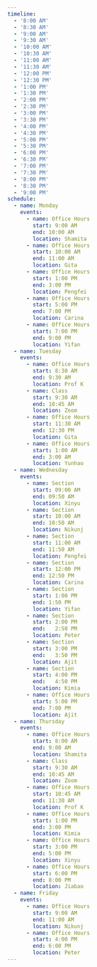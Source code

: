 ```yaml
---
timeline:
  - '8:00 AM'
  - '8:30 AM'
  - '9:00 AM'
  - '9:30 AM'
  - '10:00 AM'
  - '10:30 AM'
  - '11:00 AM'
  - '11:30 AM'
  - '12:00 PM'
  - '12:30 PM'
  - '1:00 PM'
  - '1:30 PM'
  - '2:00 PM'
  - '2:30 PM'
  - '3:00 PM'
  - '3:30 PM'
  - '4:00 PM'
  - '4:30 PM'
  - '5:00 PM'
  - '5:30 PM'
  - '6:00 PM'
  - '6:30 PM'
  - '7:00 PM'
  - '7:30 PM'
  - '8:00 PM'
  - '8:30 PM'
  - '9:00 PM'
schedule:
  - name: Monday
    events:
      - name: Office Hours
        start: 9:00 AM
        end: 10:00 AM
        location: Shamita
      - name: Office Hours
        start: 10:00 AM
        end: 11:00 AM
        location: Gita
      - name: Office Hours
        start: 1:00 PM
        end: 3:00 PM
        location: Pengfei
      - name: Office Hours
        start: 5:00 PM
        end: 7:00 PM
        location: Carina
      - name: Office Hours
        start: 7:00 PM
        end: 9:00 PM
        location: Yifan
  - name: Tuesday
    events:
      - name: Office Hours
        start: 8:30 AM
        end: 9:30 AM
        location: Prof K
      - name: Class
        start: 9:30 AM
        end: 10:45 AM
        location: Zoom
      - name: Office Hours
        start: 11:30 AM
        end: 12:30 PM
        location: Gita
      - name: Office Hours
        start: 1:00 AM
        end: 3:00 AM
        location: Yunhao
  - name: Wednesday
    events:
      - name: Section
        start: 09:00 AM
        end: 09:50 AM
        location: Xinyu
      - name: Section
        start: 10:00 AM
        end: 10:50 AM
        location: Nikunj
      - name: Section
        start: 11:00 AM
        end: 11:50 AM
        location: Pengfei
      - name: Section
        start: 12:00 PM
        end: 12:50 PM
        location: Carina
      - name: Section
        start: 1:00 PM
        end: 1:50 PM
        location: Yifan 
      - name: Section
        start: 2:00 PM
        end:   2:50 PM
        location: Peter 
      - name: Section
        start: 3:00 PM
        end:   3:50 PM
        location: Ajit 
      - name: Section
        start: 4:00 PM
        end:   4:50 PM
        location: Kimia
      - name: Office Hours
        start: 5:00 PM
        end: 7:00 PM
        location: Ajit
  - name: Thursday
    events:
      - name: Office Hours
        start: 8:00 AM
        end: 9:00 AM
        location: Shamita
      - name: Class
        start: 9:30 AM
        end: 10:45 AM
        location: Zoom
      - name: Office Hours
        start: 10:45 AM
        end: 11:30 AM
        location: Prof K
      - name: Office Hours
        start: 1:00 PM
        end: 3:00 PM
        location: Kimia
      - name: Office Hours
        start: 3:00 PM
        end: 5:00 PM
        location: Xinyu
      - name: Office Hours
        start: 6:00 PM
        end: 8:00 PM
        location: Jiabao
  - name: Friday
    events:
      - name: Office Hours
        start: 9:00 AM
        end: 11:00 AM
        location: Nikunj
      - name: Office Hours
        start: 4:00 PM
        end: 6:00 PM
        location: Peter
---
```


